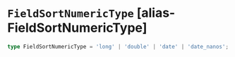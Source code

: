 # `FieldSortNumericType` [alias-FieldSortNumericType]
```typescript
type FieldSortNumericType = 'long' | 'double' | 'date' | 'date_nanos';
```
